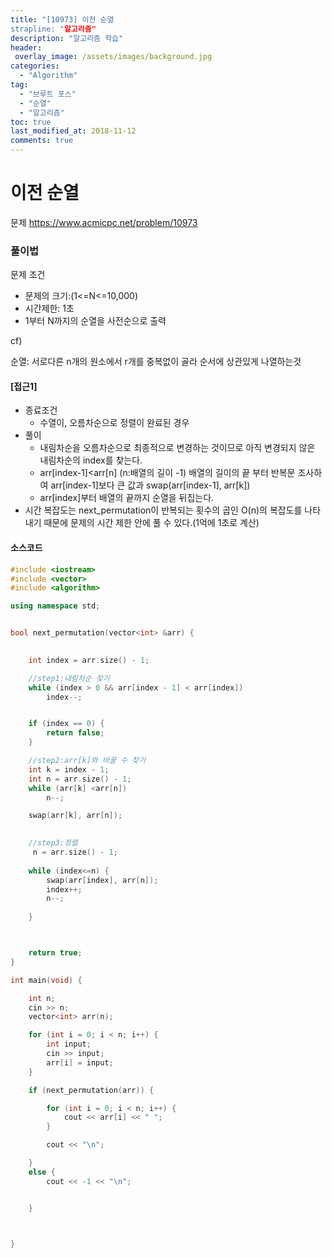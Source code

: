 ```yaml
---
title: "[10973] 이전 순열
strapline: "알고리즘"
description: "알고리즘 학습"
header:
 overlay_image: /assets/images/background.jpg
categories:
  - "Algorithm"
tag:
  - "브루트 포스"
  - "순열"
  - "알고리즘"
toc: true
last_modified_at: 2018-11-12
comments: true
---
```




# 이전 순열

문제
https://www.acmicpc.net/problem/10973


### 풀이법

문제 조건

- 문제의 크기:(1<=N<=10,000)
- 시간제한: 1초
- 1부터 N까지의 순열을 사전순으로 출력



cf)

순열: 서로다른 n개의 원소에서 r개를 중복없이 골라 순서에 상관있게 나열하는것






#### [접근1]

- 종료조건
  - 수열이, 오름차순으로 정렬이 완료된 경우
- 풀이
  - 내림차순을 오름차순으로 최종적으로 변경하는 것이므로 아직 변경되지 않은 내림차순의 index를 찾는다.
  - arr[index-1]<arr[n] (n:배열의 길이 -1) 배열의 길이의 끝 부터 반복문 조사하여 arr[index-1]보다 큰 값과 swap(arr[index-1], arr[k]) 
  - arr[index]부터 배열의 끝까지 순열을 뒤집는다.
- 시간 복잡도는 next_permutation이 반복되는 횟수의 곱인 O(n)의 복잡도를 나타내기 때문에 문제의 시간 제한 안에 풀 수 있다.(1억에 1초로 계산) 






#### 소스코드

```c++
#include <iostream>
#include <vector>
#include <algorithm>

using namespace std;


bool next_permutation(vector<int> &arr) {

	
	int index = arr.size() - 1;

	//step1:내림차순 찾기
	while (index > 0 && arr[index - 1] < arr[index])
		index--;


	if (index == 0) {
		return false;
	}

	//step2:arr[k]와 바꿀 수 찾기
	int k = index - 1;
	int n = arr.size() - 1;
	while (arr[k] <arr[n])
		n--;

	swap(arr[k], arr[n]);

	
	//step3:정렬
	 n = arr.size() - 1;
	
	while (index<=n) {
		swap(arr[index], arr[n]);
		index++;
		n--;
		
	}



	return true;
}

int main(void) {

	int n;
	cin >> n;
	vector<int> arr(n);

	for (int i = 0; i < n; i++) {
		int input;
		cin >> input;
		arr[i] = input;
	}

	if (next_permutation(arr)) {

		for (int i = 0; i < n; i++) {
			cout << arr[i] << " ";
		}

		cout << "\n";

	}
	else {
		cout << -1 << "\n";


	}



}
```



